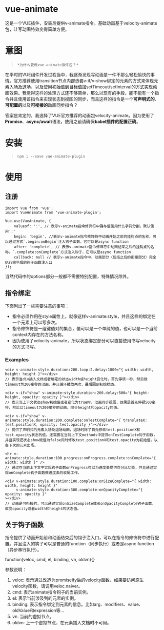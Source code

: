 # vue-animate

这是一个VUE插件，安装后提供v-animate指令。基础动画基于velocity-animate包，让写动画特效变得简单方便。


# 意图

>`*为什么要做vue-animate插件包？*`

在平时的VUE组件开发过程当中，我逐渐发现写动画是一件不那么轻松愉快的事情。官方推荐使用transition节点内部嵌套v-if/v-show绑定的元素的方式来体现元素入场及退场，以及使用初始值到目标值加setTimeout/setInterval的方式实现动画效果。我觉得这样的处理方式还不够简单，那么以现有的手段，能不能有一个指令并且使用该指令来实现状态到视图的同步，而且这样的指令是一个**可声明式的**、**可配置的**以及**可衔接的**动画同步指令？

答案是肯定的，我选择了VUE官方推荐的动画包velocity-animate。因为使用了**Promise**、**async/await**语法，使用之前请确保**babel插件的配置正确**。


# 安装

>`npm i --save vue-animate-plugin`


# 使用

## 注册

    import Vue from 'vue';
    import VueAnimate from 'vue-animate-plugin';
    
    Vue.use(VueAnimate, {
        valueof: ':', // 表示v-animate指令修饰符中键与值使用什么字符分割，默认使用':'
        begin: 'begin', //表示v-animate指令修饰符中动画开始之前的挂钩点的名称，可以通过方式`.begin:onBegin`注入钩子函数，它可以是async function
        after: 'complete', // 表示v-animate指令修饰符中动画结束之后的挂钩点的名称，`.complete:onComplete`方式注入钩子，它可以是async function
        callback: null // 表示v-animate指令中，动画部分（包括之后的衔接部分）完全执行完毕后的钩子函数注入口
    });

当然代码中的options部分一般都不需要特别配置，特殊情况除外。

## 指令绑定

下面列出了一些需要注意的事项：

+ 指令必须作用在style属性上，就像这样v-animate:style，并且这样的绑定在一个元素上可以写多次。
+ 指令修饰符是一组键值对的集合，值可以是一个单纯的值，也可以是一个当前context内存在的方法名称。
+ 因为使用了velocity-animate，所以状态绑定部分可以直接使用书写velocity的方式书写。

### Examples

    <div v-animate:style.duration:200.loop:2.delay:1000="{ width: width, height: height }"></div>
    // 表示当div插入文档或者绑定的状态width或height变化时，首先停顿一秒，然后做timeout为200毫秒的动画，并且循环播放两次，最后回到初始状态。

    <div v-if="show" v-animate:style.duration:200.delay:500="{ height: height, opacity: opacity }"></div>
    // 表示当上下文状态show初始值或者变化为true时，动画同步视图，效果是首先停顿500毫秒，然后以timeout为200毫秒的动画，同步height和opacity的值。

    <div v-if="show" v-animate:style.duration:200.complete:onTestComplete="{ translateX: test.positionX, opacity: test.opacity }"></div>
    // 提供了声明式的元素入场及退场动画，退场时除了首先修改test.positionX和test.opacity状态的值，还需要在当前上下文methods中提供onTestComplete钩子函数，并且实现把状态show赋值为false同时修改test.positionX和test.opacity为初始值，以备下次的元素出场。

    <hr v-animate:style.duration:100.progress:onProgress.complete:onComplete="{ width: width }" />
    // 通过在当前上下文中实现钩子函数onProgress可以为进度条提供百分比功能，并且通过实现onComplete钩子函数做进度条的收尾工作。

    <div v-animate:style.duration:100.complete:onSizeComplete="{ width: width, height: height }"
         v-animate:style.duration:300.complete:onOpacityComplete="{ opacity: opacity }"
    ></div>
    // 动画是可衔接的，可以通过实现onSizeComplete或者onOpacityComplete钩子函数，改变opacity或者width和height的状态值。


## 关于钩子函数

指令提供了动画开始前和动画结束后的钩子注入口，可以在指令的修饰符中进行配置。并且注入的钩子可以是普通的function（同步执行）或者是async function（异步串行执行）。

function(veloc, cmd, el, binding, vn, oldvn){}

参数说明：

1. veloc: 表示通过改造为promiseify后的velocity函数，如果要访问原生velocity函数，请调用veloc.naiver。
2. cmd: 表示animate指令钩子的当前实例。
3. el: 表示当前涉及到的元素的实例。
4. binding: 表示指令绑定到元素的信息。比如arg、modifiers、value、oldValue和expression等...
5. vn: 当前的虚拟节点。
6. oldvn: 上一个虚拟节点，在元素插入文档时不可用。

    
    




